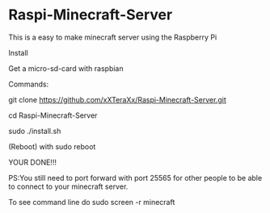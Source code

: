 # Raspi-Minecraft-Server
This is a easy to make minecraft server using the Raspberry Pi

Install

Get a micro-sd-card with raspbian

Commands:

git clone https://github.com/xXTeraXx/Raspi-Minecraft-Server.git

cd Raspi-Minecraft-Server

sudo ./install.sh

(Reboot) with sudo reboot

YOUR DONE!!!

PS:You still need to port forward with port 25565 for other people to be able to connect to your minecraft server.


To see command line do sudo screen -r minecraft






